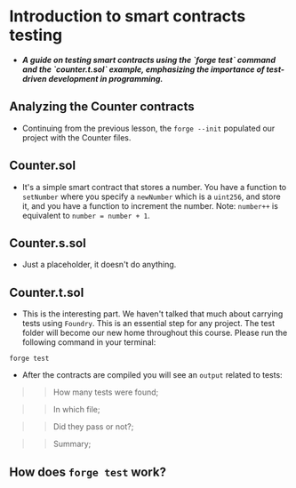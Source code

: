 # Introduction to smart contracts testing
- ***A guide on testing smart contracts using the \`forge test\` command and the \`counter.t.sol\` example, emphasizing the importance of test-driven development in programming.***

## Analyzing the Counter contracts
- Continuing from the previous lesson, the `forge --init` populated our project with the Counter files.

## Counter.sol
- It's a simple smart contract that stores a number. You have a function to `setNumber` where you specify a `newNumber` which is a `uint256`, and store it, and you have a function to increment the number. Note: `number++` is equivalent to `number = number + 1`.

## Counter.s.sol
- Just a placeholder, it doesn't do anything. 

## Counter.t.sol
- This is the interesting part. We haven't talked that much about carrying tests using `Foundry`. This is an essential step for any project. The test folder will become our new home throughout this course. Please run the following command in your terminal: 
```
forge test
``` 

- After the contracts are compiled you will see an `output` related to tests:

>> How many tests were found;

>> In which file;

>> Did they pass or not?;

>> Summary;

## How does `forge test` work?
